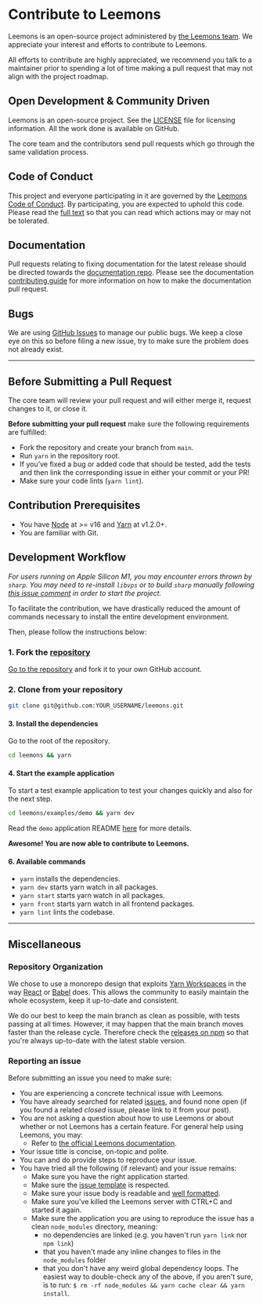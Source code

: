 # Contribute to Leemons

Leemons is an open-source project administered by [the Leemons team](https://www.leemons.io/company). We appreciate your interest and efforts to contribute to Leemons.

All efforts to contribute are highly appreciated, we recommend you talk to a maintainer prior to spending a lot of time making a pull request that may not align with the project roadmap.

## Open Development & Community Driven

Leemons is an open-source project. See the [LICENSE](https://github.com/leemonade/leemons/blob/main/LICENSE) file for licensing information. All the work done is available on GitHub.

The core team and the contributors send pull requests which go through the same validation process.

## Code of Conduct

This project and everyone participating in it are governed by the [Leemons Code of Conduct](CODE_OF_CONDUCT.md). By participating, you are expected to uphold this code. Please read the [full text](CODE_OF_CONDUCT.md) so that you can read which actions may or may not be tolerated.

## Documentation

Pull requests relating to fixing documentation for the latest release should be directed towards the [documentation repo](https://github.com/leemonade/leemons-docs). Please see the documentation [contributing guide](https://github.com/leemonade/leemons-docs/blob/main/CONTRIBUTING.md) for more information on how to make the documentation pull request.

## Bugs

We are using [GitHub Issues](https://github.com/leemonade/leemons/issues) to manage our public bugs. We keep a close eye on this so before filing a new issue, try to make sure the problem does not already exist.

---

## Before Submitting a Pull Request

The core team will review your pull request and will either merge it, request changes to it, or close it.

**Before submitting your pull request** make sure the following requirements are fulfilled:

- Fork the repository and create your branch from `main`.
- Run `yarn` in the repository root.
- If you’ve fixed a bug or added code that should be tested, add the tests and then link the corresponding issue in either your commit or your PR!
- Make sure your code lints (`yarn lint`).

## Contribution Prerequisites

- You have [Node](https://nodejs.org/en/) at >= v16 and [Yarn](https://yarnpkg.com/en/) at v1.2.0+.
- You are familiar with Git.

## Development Workflow

_For users running on Apple Silicon M1, you may encounter errors thrown by `sharp`. You may need to re-install `libvps` or to build `sharp` manually following [this issue comment](https://github.com/lovell/sharp/issues/2460#issuecomment-751491241) in order to start the project._

To facilitate the contribution, we have drastically reduced the amount of commands necessary to install the entire development environment.

Then, please follow the instructions below:

### 1. Fork the [repository](https://github.com/leemonade/leemons)

[Go to the repository](https://github.com/leemonade/leemons) and fork it to your own GitHub account.

### 2. Clone from your repository

```bash
git clone git@github.com:YOUR_USERNAME/leemons.git
```

#### 3. Install the dependencies

Go to the root of the repository.

```bash
cd leemons && yarn
```

#### 4. Start the example application

To start a test example application to test your changes quickly and also for the next step.

```bash
cd leemons/examples/demo && yarn dev
```

Read the `demo` application README [here](./examples/demo/README.md) for more details.

**Awesome! You are now able to contribute to Leemons.**

#### 6. Available commands

- `yarn` installs the dependencies.
- `yarn dev` starts yarn watch in all packages.
- `yarn start` starts yarn watch in all packages.
- `yarn front` starts yarn watch in all frontend packages.
- `yarn lint` lints the codebase.

---

## Miscellaneous

### Repository Organization

We chose to use a monorepo design that exploits [Yarn Workspaces](https://yarnpkg.com/en/docs/workspaces) in the way [React](https://github.com/facebook/react/tree/master/packages) or [Babel](https://github.com/babel/babel/tree/master/packages) does. This allows the community to easily maintain the whole ecosystem, keep it up-to-date and consistent.

We do our best to keep the main branch as clean as possible, with tests passing at all times. However, it may happen that the main branch moves faster than the release cycle. Therefore check the [releases on npm](https://www.npmjs.com/package/leemons) so that you're always up-to-date with the latest stable version.

### Reporting an issue

Before submitting an issue you need to make sure:

- You are experiencing a concrete technical issue with Leemons.
- You have already searched for related [issues](https://github.com/leemonade/leemons/issues), and found none open (if you found a related _closed_ issue, please link to it from your post).
- You are not asking a question about how to use Leemons or about whether or not Leemons has a certain feature. For general help using Leemons, you may:
  - Refer to [the official Leemons documentation](https://leemonade.github.com/leemons-docs).
- Your issue title is concise, on-topic and polite.
- You can and do provide steps to reproduce your issue.
- You have tried all the following (if relevant) and your issue remains:
  - Make sure you have the right application started.
  - Make sure the [issue template](.github/ISSUE_TEMPLATE) is respected.
  - Make sure your issue body is readable and [well formatted](https://guides.github.com/features/mastering-markdown).
  - Make sure you've killed the Leemons server with CTRL+C and started it again.
  - Make sure the application you are using to reproduce the issue has a clean `node_modules` directory, meaning:
    - no dependencies are linked (e.g. you haven't run `yarn link` nor `npm link`)
    - that you haven't made any inline changes to files in the `node_modules` folder
    - that you don't have any weird global dependency loops. The easiest way to double-check any of the above, if you aren't sure, is to run: `$ rm -rf node_modules && yarn cache clear && yarn install`.
